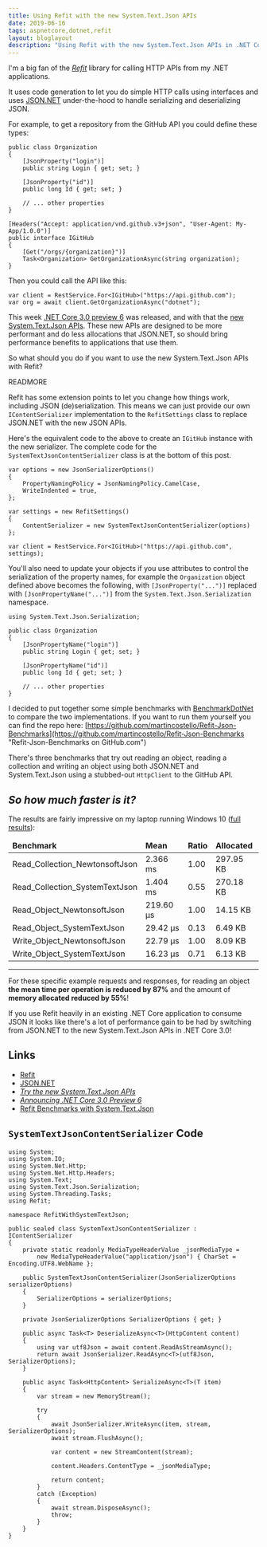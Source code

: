 ```yaml
---
title: Using Refit with the new System.Text.Json APIs
date: 2019-06-16
tags: aspnetcore,dotnet,refit
layout: bloglayout
description: "Using Refit with the new System.Text.Json APIs in .NET Core 3.0 to boost performance"
---
```


I'm a big fan of the [_Refit_](https://github.com/reactiveui/refit "Refit on GitHub.com") library for calling HTTP APIs from my .NET applications.

It uses code generation to let you do simple HTTP calls using interfaces and uses [JSON.NET](https://www.newtonsoft.com/json "JSON.NET website") under-the-hood to handle serializing and deserializing JSON.

For example, to get a repository from the GitHub API you could define these types:

```
public class Organization
{
    [JsonProperty("login")]
    public string Login { get; set; }

    [JsonProperty("id")]
    public long Id { get; set; }

    // ... other properties
}

[Headers("Accept: application/vnd.github.v3+json", "User-Agent: My-App/1.0.0")]
public interface IGitHub
{
    [Get("/orgs/{organization}")]
    Task<Organization> GetOrganizationAsync(string organization);
}
```

Then you could call the API like this:

```
var client = RestService.For<IGitHub>("https://api.github.com");
var org = await client.GetOrganizationAsync("dotnet");
```

This week [.NET Core 3.0 preview 6](https://devblogs.microsoft.com/dotnet/announcing-net-core-3-0-preview-6/ "Announcing .NET Core 3.0 Preview 6") was released, and with that the [new System.Text.Json APIs](https://devblogs.microsoft.com/dotnet/try-the-new-system-text-json-apis/ "Try the new System.Text.Json APIs"). These new APIs are designed to be more performant and do less allocations that JSON.NET, so should bring performance benefits to applications that use them.

So what should you do if you want to use the new System.Text.Json APIs with Refit?

READMORE

Refit has some extension points to let you change how things work, including JSON (de)serialization. This means we can just provide our own `IContentSerializer` implementation to the `RefitSettings` class to replace JSON.NET with the new JSON APIs.

Here's the equivalent code to the above to create an `IGitHub` instance with the new serializer. The complete code for the `SystemTextJsonContentSerializer` class is at the bottom of this post.

```
var options = new JsonSerializerOptions()
{
    PropertyNamingPolicy = JsonNamingPolicy.CamelCase,
    WriteIndented = true,
};

var settings = new RefitSettings()
{
    ContentSerializer = new SystemTextJsonContentSerializer(options)
};

var client = RestService.For<IGitHub>("https://api.github.com", settings);
```

You'll also need to update your objects if you use attributes to control the serialization of the property names, for example the `Organization` object defined above becomes the following, with `[JsonProperty("...")]` replaced with `[JsonPropertyName("...")]` from the `System.Text.Json.Serialization` namespace.

```
using System.Text.Json.Serialization;

public class Organization
{
    [JsonPropertyName("login")]
    public string Login { get; set; }

    [JsonPropertyName("id")]
    public long Id { get; set; }

    // ... other properties
}
```

I decided to put together some simple benchmarks with [BenchmarkDotNet](https://github.com/dotnet/BenchmarkDotNet "BenchmarkDotNet on GitHub.com") to compare the two implementations. If you want to run them yourself you can find the repo here: [https://github.com/martincostello/Refit-Json-Benchmarks](https://github.com/martincostello/Refit-Json-Benchmarks "Refit-Json-Benchmarks on GitHub.com")

There's three benchmarks that try out reading an object, reading a collection and writing an object using both JSON.NET and System.Text.Json using a stubbed-out `HttpClient` to the GitHub API.

## _So how much faster is it?_

The results are fairly impressive on my laptop running Windows 10 ([full results](https://github.com/martincostello/Refit-Json-Benchmarks#results "Benchmark results")):

<table>
  <thead>
    <tr>
      <td><strong>Benchmark</strong></td>
      <td><strong>Mean</strong></td>
      <td><strong>Ratio</strong></td>
      <td><strong>Allocated</strong></td>
    </tr>
  </thead>
  <tbody>
    <tr>
      <td>Read_Collection_NewtonsoftJson</td>
      <td>2.366 ms</td>
      <td>1.00</td>
      <td>297.95 KB</td>
    </tr>
    <tr>
      <td>Read_Collection_SystemTextJson</td>
      <td>1.404 ms</td>
      <td>0.55</td>
      <td>270.18 KB</td>
    </tr>
    <tr>
      <td>Read_Object_NewtonsoftJson</td>
      <td>219.60 μs</td>
      <td>1.00</td>
      <td>14.15 KB</td>
    </tr>
    <tr>
      <td>Read_Object_SystemTextJson</td>
      <td>29.42 μs</td>
      <td>0.13</td>
      <td>6.49 KB</td>
    </tr>
    <tr>
      <td>Write_Object_NewtonsoftJson</td>
      <td>22.79 μs</td>
      <td>1.00</td>
      <td>8.09 KB</td>
    </tr>
    <tr>
      <td>Write_Object_SystemTextJson</td>
      <td>16.23 μs</td>
      <td>0.71</td>
      <td>6.13 KB</td>
    </tr>
  </tbody>
</table>

<hr/>

For these specific example requests and responses, for reading an object **the mean time per operation is reduced by 87%** and the amount of **memory allocated reduced by 55%**!

If you use Refit heavily in an existing .NET Core application to consume JSON it looks like there's a lot of performance gain to be had by switching from JSON.NET to the new System.Text.Json APIs in .NET Core 3.0!

## Links

- [Refit](https://github.com/reactiveui/refit)
- [JSON.NET](https://www.newtonsoft.com/json)
- [_Try the new System.Text.Json APIs_](https://devblogs.microsoft.com/dotnet/try-the-new-system-text-json-apis/)
- [_Announcing .NET Core 3.0 Preview 6_](https://devblogs.microsoft.com/dotnet/announcing-net-core-3-0-preview-6/)
- [Refit Benchmarks with System.Text.Json](https://github.com/martincostello/Refit-Json-Benchmarks)

## `SystemTextJsonContentSerializer` Code

```
using System;
using System.IO;
using System.Net.Http;
using System.Net.Http.Headers;
using System.Text;
using System.Text.Json.Serialization;
using System.Threading.Tasks;
using Refit;

namespace RefitWithSystemTextJson;

public sealed class SystemTextJsonContentSerializer : IContentSerializer
{
    private static readonly MediaTypeHeaderValue _jsonMediaType =
        new MediaTypeHeaderValue("application/json") { CharSet = Encoding.UTF8.WebName };

    public SystemTextJsonContentSerializer(JsonSerializerOptions serializerOptions)
    {
        SerializerOptions = serializerOptions;
    }

    private JsonSerializerOptions SerializerOptions { get; }

    public async Task<T> DeserializeAsync<T>(HttpContent content)
    {
        using var utf8Json = await content.ReadAsStreamAsync();
        return await JsonSerializer.ReadAsync<T>(utf8Json, SerializerOptions);
    }

    public async Task<HttpContent> SerializeAsync<T>(T item)
    {
        var stream = new MemoryStream();

        try
        {
            await JsonSerializer.WriteAsync(item, stream, SerializerOptions);
            await stream.FlushAsync();

            var content = new StreamContent(stream);

            content.Headers.ContentType = _jsonMediaType;

            return content;
        }
        catch (Exception)
        {
            await stream.DisposeAsync();
            throw;
        }
    }
}
```
